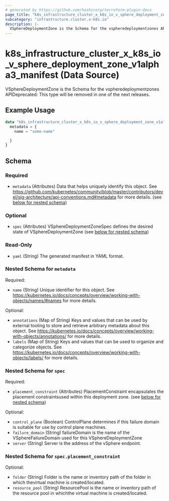 ```yaml
---
# generated by https://github.com/hashicorp/terraform-plugin-docs
page_title: "k8s_infrastructure_cluster_x_k8s_io_v_sphere_deployment_zone_v1alpha3_manifest Data Source - terraform-provider-k8s"
subcategory: "infrastructure.cluster.x-k8s.io"
description: |-
  VSphereDeploymentZone is the Schema for the vspheredeploymentzones APIDeprecated: This type will be removed in one of the next releases.
---
```


# k8s_infrastructure_cluster_x_k8s_io_v_sphere_deployment_zone_v1alpha3_manifest (Data Source)

VSphereDeploymentZone is the Schema for the vspheredeploymentzones APIDeprecated: This type will be removed in one of the next releases.

## Example Usage

```terraform
data "k8s_infrastructure_cluster_x_k8s_io_v_sphere_deployment_zone_v1alpha3_manifest" "example" {
  metadata = {
    name = "some-name"

  }
}
```

<!-- schema generated by tfplugindocs -->
## Schema

### Required

- `metadata` (Attributes) Data that helps uniquely identify this object. See https://github.com/kubernetes/community/blob/master/contributors/devel/sig-architecture/api-conventions.md#metadata for more details. (see [below for nested schema](#nestedatt--metadata))

### Optional

- `spec` (Attributes) VSphereDeploymentZoneSpec defines the desired state of VSphereDeploymentZone (see [below for nested schema](#nestedatt--spec))

### Read-Only

- `yaml` (String) The generated manifest in YAML format.

<a id="nestedatt--metadata"></a>
### Nested Schema for `metadata`

Required:

- `name` (String) Unique identifier for this object. See https://kubernetes.io/docs/concepts/overview/working-with-objects/names/#names for more details.

Optional:

- `annotations` (Map of String) Keys and values that can be used by external tooling to store and retrieve arbitrary metadata about this object. See https://kubernetes.io/docs/concepts/overview/working-with-objects/annotations/ for more details.
- `labels` (Map of String) Keys and values that can be used to organize and categorize objects. See https://kubernetes.io/docs/concepts/overview/working-with-objects/labels/ for more details.


<a id="nestedatt--spec"></a>
### Nested Schema for `spec`

Required:

- `placement_constraint` (Attributes) PlacementConstraint encapsulates the placement constraintsused within this deployment zone. (see [below for nested schema](#nestedatt--spec--placement_constraint))

Optional:

- `control_plane` (Boolean) ControlPlane determines if this failure domain is suitable for use by control plane machines.
- `failure_domain` (String) failureDomain is the name of the VSphereFailureDomain used for this VSphereDeploymentZone
- `server` (String) Server is the address of the vSphere endpoint.

<a id="nestedatt--spec--placement_constraint"></a>
### Nested Schema for `spec.placement_constraint`

Optional:

- `folder` (String) Folder is the name or inventory path of the folder in which thevirtual machine is created/located.
- `resource_pool` (String) ResourcePool is the name or inventory path of the resource pool in whichthe virtual machine is created/located.

